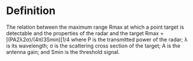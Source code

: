 # Definition

The relation between the maximum range Rmax at which a point target is
detectable and the properties of the radar and the target Rmax =
\[(PA2λ2σ)/(4π)3Smin)\]1/4 where P is the transmitted power of the
radar; λ is its wavelength; σ is the scattering cross section of the
target; A is the antenna gain; and Smin is the threshold signal.

